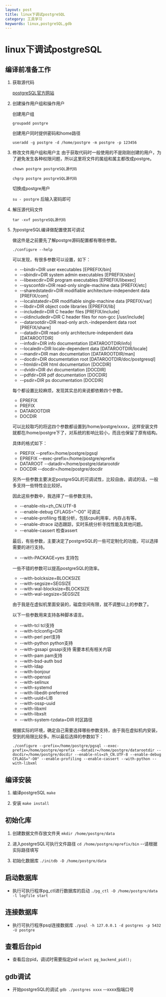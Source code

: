 ```yaml
---
layout: post
title: linux下调试postgreSQL
category: 工具学习
keywords: linux,postgreSQL,gdb
---
```


linux下调试postgreSQL
===
编译前准备工作
---
1. 获取源代码

    [postgreSQL官方网站](https://www.postgresql.org)

2. 创建操作用户组和操作用户

    创建用户组

    `groupadd postgre`

    创建用户同时提供密码和home路径

    `useradd -g postgre -d /home/postgre -m postgre -p 123456`

3. 修改文件用户组和用户主
    由于获取代码时一般使用的不是刚刚创建的用户，为了避免发生各种权限问题，所以这里将文件的属组和属主都改成postgre。

    `chown postgre postgreSQL源代码`

    `chgrp postgre postgreSQL源代码`

    切换成postgre用户

    `su - postgre` 后输入密码即可

4. 解压源代码文件

    `tar -xvf postgreSQL源代码`

5. 为postgreSQL编译做配置使其可调试

    做这件是之前要先了解postgre源码配置都有哪些参数。

    `./configure --help`

    可以发现，有很多参数可以设置，如下：

    * --bindir=DIR            user executables [EPREFIX/bin]
    * --sbindir=DIR           system admin executables [EPREFIX/sbin]
    * --libexecdir=DIR        program executables [EPREFIX/libexec]
    * --sysconfdir=DIR        read-only single-machine data [PREFIX/etc]
    * --sharedstatedir=DIR    modifiable architecture-independent data [PREFIX/com]
    * --localstatedir=DIR     modifiable single-machine data [PREFIX/var]
    * --libdir=DIR            object code libraries [EPREFIX/lib]
    * --includedir=DIR        C header files [PREFIX/include]
    * --oldincludedir=DIR     C header files for non-gcc [/usr/include]
    * --datarootdir=DIR       read-only arch.-independent data root [PREFIX/share]
    * --datadir=DIR           read-only architecture-independent data [DATAROOTDIR]
    * --infodir=DIR           info documentation [DATAROOTDIR/info]
    * --localedir=DIR         locale-dependent data [DATAROOTDIR/locale]
    * --mandir=DIR            man documentation [DATAROOTDIR/man]
    * --docdir=DIR            documentation root [DATAROOTDIR/doc/postgresql]
    * --htmldir=DIR           html documentation [DOCDIR]
    * --dvidir=DIR            dvi documentation [DOCDIR]
    * --pdfdir=DIR            pdf documentation [DOCDIR]
    * --psdir=DIR             ps documentation [DOCDIR]
    
    每个都设置比较麻烦，发现其实总的来说都依赖四个参数。
    * EPREFIX
    * PREFIX
    * DATAROOTDIR
    * DOCDIR

    可以比较取巧的将这四个参数都设置到/home/postgre/xxxx，这样安装文件就都在/home/postgre下了，对系统的影响比较小，而且也保留了原有结构。

    具体的格式如下：

    * PREFIX   --prefix=/home/postgre/pgsql                    
    * EPREFIX  --exec-prefix=/home/postgre/eprefix         
    * DATAROOT --datadir=/home/postgre/datarootdir          
    * DOCDIR   --docdir=/home/postgre/docdir                
    
    另外一些参数主要决定postgreSQL的可调试性，比较自由，调试的话，一般多支持一些特性会比较好。

    因此这些参数中，我选择了一些参数支持。

    * --enable-nls=zh_CN.UTF-8
    * --enable-debug CFLAGS="-O0"                可调试
    * --enable-profiling              性能分析，包括cpu利用率，内存占有等。
    * --enable-dtrace                动态跟踪，实时系统分析寻找性能及其他问题。
    * --enable-cassert              检查assert

    最后，有些参数，主要决定了postgreSQL的一些可定制化的功能，可以选择需要的进行支持。

    * --with-PACKAGE=yes    支持包

    一些不错的参数可以提高postgreSQL的效率。

    * --with-bolcksize=BLOCKSIZE
    * --with-segsize=SEGSIZE
    * --with-wal-blocksize=BLOCKSIZE
    * --with-wal-segsize=SEGSIZE

    由于我是在虚拟机里面安装的，磁盘空间有限，就不调整以上的参数了。

    以下一些参数用来支持各种脚本语言。

    * --with-tcl            tcl支持
    * --with-tclconfig=DIR
    * --with-perl         perl支持
    * --with-python    python支持
    * --with-gssapi    gssapi支持  需要本机有相关内容
    * --with-pam        pam支持
    * --with-bsd-auth     bsd
    * --with-ldap
    * --with-bonjour
    * --with-openssl
    * --with-selinux
    * --with-systemd
    * --with-libedit-preferred
    * --with-uuid=LIB
    * --with-ossp-uuid
    * --with-libxml
    * --with-libxslt                                    
    * --with-system-tzdata=DIR            时区路径

    根据实际的环境，确定自己需要选择哪些参数支持，由于我在虚拟机内安装，受到的局限比较多。所以最后选择的参数如下：

    `./configure --prefix=/home/postgre/pgsql --exec-prefix=/home/postgre/eprefix --datadir=/home/postgre/datarootdir --docdir=/home/postgre/docdir --enable-nls=zh_CN.UTF-8 --enable-debug CFLAGS="-O0" --enable-profiling --enable-cassert --with-python --with-libxml`

编译安装
---
1. 编译postgreSQL
    `make`

2. 安装
    `make install`

初始化库
---
1. 创建数据文件存放文件夹
    `mkdir /home/postgre/data`
    
2. 进入postgreSQL可执行文件路径
    `cd /home/postgre/eprefix/bin`            --请根据实际路径填写
    
3. 初始化数据库
    `./initdb -D /home/postgre/data`
    

启动数据库
---
* 执行可执行程序pg_ctl进行数据库的启动
    `./pg_ctl -D /home/postgre/data -l logfile start`

连接数据库
---
* 执行可执行程序psql连接数据库
    `./psql -h 127.0.0.1 -d postgres -p 5432 -U postgre`

查看后台pid
---
* 查看后台pid，调试时需要指定pid
    `select pg_backend_pid();`

gdb调试
---
* 开始postgreSQL的调试
    `gdb ./postgres xxxx`            --xxxx指端口号
